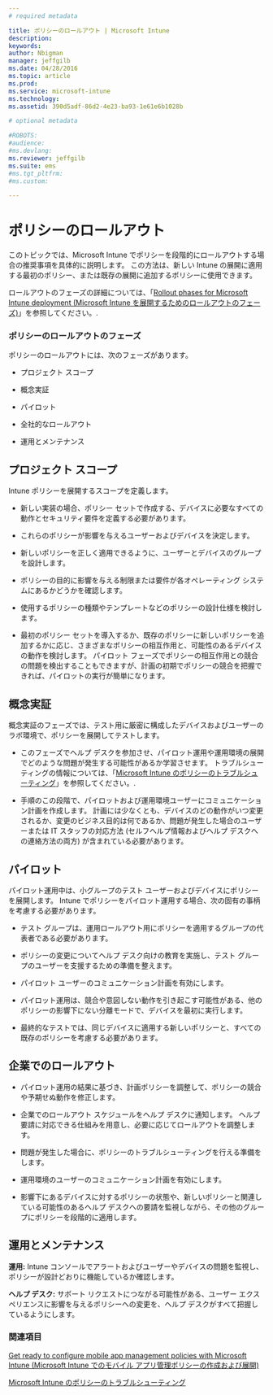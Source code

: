 ```yaml
---
# required metadata

title: ポリシーのロールアウト | Microsoft Intune
description:
keywords:
author: Nbigman
manager: jeffgilb
ms.date: 04/28/2016
ms.topic: article
ms.prod:
ms.service: microsoft-intune
ms.technology:
ms.assetid: 390d5adf-86d2-4e23-ba93-1e61e6b1028b

# optional metadata

#ROBOTS:
#audience:
#ms.devlang:
ms.reviewer: jeffgilb
ms.suite: ems
#ms.tgt_pltfrm:
#ms.custom:

---
```


# ポリシーのロールアウト
このトピックでは、Microsoft Intune でポリシーを段階的にロールアウトする場合の推奨事項を具体的に説明します。 この方法は、新しい Intune の展開に適用する最初のポリシー、または既存の展開に追加するポリシーに使用できます。

ロールアウトのフェーズの詳細については、「[Rollout phases for Microsoft Intune deployment (Microsoft Intune を展開するためのロールアウトのフェーズ)](rollout-phases-for-microsoft-intune-deployment.md)」を参照してください。.

### ポリシーのロールアウトのフェーズ
ポリシーのロールアウトには、次のフェーズがあります。

-   プロジェクト スコープ

-   概念実証

-   パイロット

-   全社的なロールアウト

-   運用とメンテナンス

## プロジェクト スコープ
Intune ポリシーを展開するスコープを定義します。

-   新しい実装の場合、ポリシー セットで作成する、デバイスに必要なすべての動作とセキュリティ要件を定義する必要があります。

-   これらのポリシーが影響を与えるユーザーおよびデバイスを決定します。

-   新しいポリシーを正しく適用できるように、ユーザーとデバイスのグループを設計します。

-   ポリシーの目的に影響を与える制限または要件が各オペレーティング システムにあるかどうかを確認します。

-   使用するポリシーの種類やテンプレートなどのポリシーの設計仕様を検討します。

-   最初のポリシー セットを導入するか、既存のポリシーに新しいポリシーを追加するかに応じ、さまざまなポリシーの相互作用と、可能性のあるデバイスの動作を検討します。 パイロット フェーズでポリシーの相互作用との競合の問題を検出することもできますが、計画の初期でポリシーの競合を把握できれば、パイロットの実行が簡単になります。

## 概念実証
概念実証のフェーズでは、テスト用に厳密に構成したデバイスおよびユーザーのラボ環境で、ポリシーを展開してテストします。

-   このフェーズでヘルプ デスクを参加させ、パイロット運用や運用環境の展開でどのような問題が発生する可能性があるか学習させます。 トラブルシューティングの情報については、「[Microsoft Intune のポリシーのトラブルシューティング](/intune/troubleshoot/troubleshoot-policies-in-microsoft-intune)」を参照してください。.

-   手順のこの段階で、パイロットおよび運用環境ユーザーにコミュニケーション計画を作成します。 計画には少なくとも、デバイスのどの動作がいつ変更されるか、変更のビジネス目的は何であるか、問題が発生した場合のユーザーまたは IT スタッフの対応方法 (セルフヘルプ情報およびヘルプ デスクへの連絡方法の両方) が含まれている必要があります。

## パイロット
パイロット運用中は、小グループのテスト ユーザーおよびデバイスにポリシーを展開します。 Intune でポリシーをパイロット運用する場合、次の固有の事柄を考慮する必要があります。

-   テスト グループは、運用ロールアウト用にポリシーを適用するグループの代表者である必要があります。

-   ポリシーの変更についてヘルプ デスク向けの教育を実施し、テスト グループのユーザーを支援するための準備を整えます。

-   パイロット ユーザーのコミュニケーション計画を有効にします。

-   パイロット運用は、競合や意図しない動作を引き起こす可能性がある、他のポリシーの影響下にない分離モードで、デバイスを最初に実行します。

-   最終的なテストでは、同じデバイスに適用する新しいポリシーと、すべての既存のポリシーを考慮する必要があります。

## 企業でのロールアウト

-   パイロット運用の結果に基づき、計画ポリシーを調整して、ポリシーの競合や予期せぬ動作を修正します。

-   企業でのロールアウト スケジュールをヘルプ デスクに通知します。 ヘルプ要請に対応できる仕組みを用意し、必要に応じてロールアウトを調整します。

-   問題が発生した場合に、ポリシーのトラブルシューティングを行える準備をします。

-   運用環境のユーザーのコミュニケーション計画を有効にします。

-   影響下にあるデバイスに対するポリシーの状態や、新しいポリシーと関連している可能性のあるヘルプ デスクへの要請を監視しながら、その他のグループにポリシーを段階的に適用します。

## 運用とメンテナンス
**運用:** Intune コンソールでアラートおよびユーザーやデバイスの問題を監視し、ポリシーが設計どおりに機能しているか確認します。

**ヘルプ デスク:** サポート リクエストにつながる可能性がある、ユーザー エクスペリエンスに影響を与えるポリシーへの変更を、ヘルプ デスクがすべて把握しているようにします。


### 関連項目
[Get ready to configure mobile app management policies with Microsoft Intune (Microsoft Intune でのモバイル アプリ管理ポリシーの作成および展開)](/intune/deploy-use/get-ready-to-configure-mobile-app-management-policies-with-microsoft-intune)

[Microsoft Intune のポリシーのトラブルシューティング](/intune/troubleshoot/troubleshoot-policies-in-microsoft-intune)


<!--HONumber=May16_HO1-->


